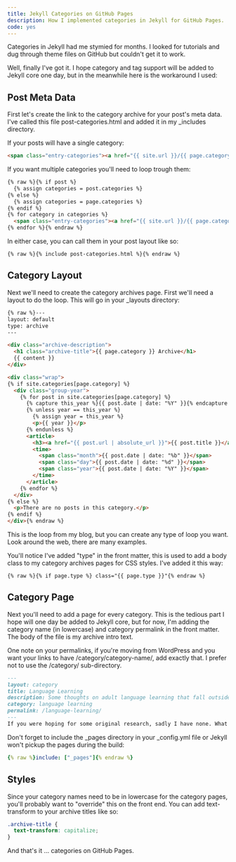 ```yaml
---
title: Jekyll Categories on GitHub Pages
description: How I implemented categories in Jekyll for GitHub Pages.
code: yes
---
```


Categories in Jekyll had me stymied for months. I looked for tutorials and dug through theme files on GitHub but couldn't get it to work.

Well, finally I've got it. I hope category and tag support will be added to Jekyll core one day, but in the meanwhile here is the workaround I used:

## Post Meta Data

First let's create the link to the category archive for your post's meta data. I've called this file post-categories.html and added it in my _includes directory.

If your posts will have a single category:

```html
<span class="entry-categories"><a href="{{ site.url }}/{{ page.category-url }}/" rel="category">{{ page.category }}</a></span>
```

If you want multiple categories you'll need to loop trough them:

```html
{% raw %}{% if post %}
  {% assign categories = post.categories %}
{% else %}
  {% assign categories = page.categories %}
{% endif %}
{% for category in categories %}
  <span class="entry-categories"><a href="{{ site.url }}/{{ page.category-url }}/" rel="category">{{ page.category }}</a></span>{% unless forloop.last %},{% endunless %}
{% endfor %}{% endraw %}
```

In either case, you can call them in your post layout like so:

```liquid
{% raw %}{% include post-categories.html %}{% endraw %}
```

## Category Layout

Next we'll need to create the category archives page. First we'll need a layout to do the loop. This will go in your _layouts directory:

```html
{% raw %}---
layout: default
type: archive
---

<div class="archive-description">
  <h1 class="archive-title">{{ page.category }} Archive</h1>
  {{ content }}
</div>

<div class="wrap">
{% if site.categories[page.category] %}
  <div class="group-year">
    {% for post in site.categories[page.category] %}
      {% capture this_year %}{{ post.date | date: "%Y" }}{% endcapture %}
      {% unless year == this_year %}
        {% assign year = this_year %}
        <p>{{ year }}</p>
      {% endunless %}
      <article>
        <h3><a href="{{ post.url | absolute_url }}">{{ post.title }}</a></h3>
        <time>
          <span class="month">{{ post.date | date: "%b" }}</span>
          <span class="day">{{ post.date | date: "%d" }}</span>
          <span class="year">{{ post.date | date: "%Y" }}</span>
        </time>
      </article>
    {% endfor %}
  </div>
{% else %}
  <p>There are no posts in this category.</p>
{% endif %}
</div>{% endraw %}
```

This is the loop from my blog, but you can create any type of loop you want. Look around the web, there are many examples.

You'll notice I've added "type" in the front matter, this is used to add a body class to my category archives pages for CSS styles. I've added it this way:

```liquid
{% raw %}{% if page.type %} class="{{ page.type }}"{% endraw %}
```

## Category Page

Next you'll need to add a page for every category. This is the tedious part I hope will one day be added to Jekyll core, but for now, I'm adding the category name (in lowercase) and category permalink in the front matter. The body of the file is my archive intro text.

One note on your permalinks, if you're moving from WordPress and you want your links to have /category/category-name/, add exactly that. I prefer not to use the /category/ sub-directory.

```markdown
---
layout: category
title: Language Learning
description: Some thoughts on adult language learning that fall outside the standard techniques of translation and grammar study.
category: language learning
permalink: /language-learning/
---
If you were hoping for some original research, sadly I have none. What follows has already been written about elsewhere and by people far smarter than me. What I hope to bring to the conversation is a simplified version of their work and my story in discovering it. But more importantly, I hope to introduce you to some thoughts on adult language learning that fall outside the standard techniques of translation and grammar study.
```

Don't forget to include the _pages directory in your _config.yml file or Jekyll won't pickup the pages during the build:

```yaml
{% raw %}include: ["_pages"]{% endraw %}
```

## Styles

Since your category names need to be in lowercase for the category pages, you'll probably want to "override" this on the front end. You can add text-transform to your archive titles like so:

```css
.archive-title {
  text-transform: capitalize;
}
```

And that's it ... categories on GitHub Pages.
